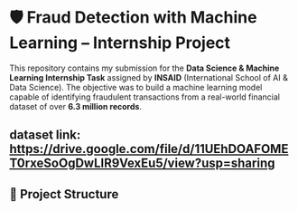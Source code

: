 # 🛡️ Fraud Detection with Machine Learning – Internship Project

This repository contains my submission for the **Data Science & Machine Learning Internship Task** assigned by **INSAID** (International School of AI & Data Science). The objective was to build a machine learning model capable of identifying fraudulent transactions from a real-world financial dataset of over **6.3 million records**.

dataset link: https://drive.google.com/file/d/11UEhDOAFOMET0rxeSoOgDwLIR9VexEu5/view?usp=sharing
---

## 📁 Project Structure

